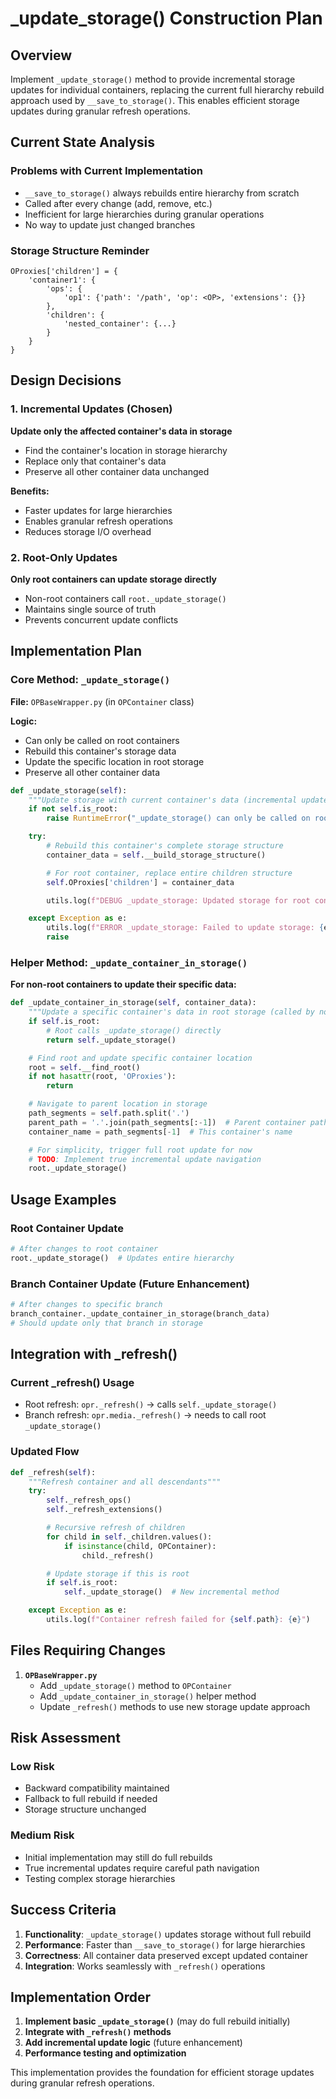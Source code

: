 # _update_storage() Construction Plan

## Overview

Implement `_update_storage()` method to provide incremental storage updates for individual containers, replacing the current full hierarchy rebuild approach used by `__save_to_storage()`. This enables efficient storage updates during granular refresh operations.

## Current State Analysis

### Problems with Current Implementation
- `__save_to_storage()` always rebuilds entire hierarchy from scratch
- Called after every change (add, remove, etc.)
- Inefficient for large hierarchies during granular operations
- No way to update just changed branches

### Storage Structure Reminder
```
OProxies['children'] = {
    'container1': {
        'ops': {
            'op1': {'path': '/path', 'op': <OP>, 'extensions': {}}
        },
        'children': {
            'nested_container': {...}
        }
    }
}
```

## Design Decisions

### 1. Incremental Updates (Chosen)
**Update only the affected container's data in storage**
- Find the container's location in storage hierarchy
- Replace only that container's data
- Preserve all other container data unchanged

**Benefits:**
- Faster updates for large hierarchies
- Enables granular refresh operations
- Reduces storage I/O overhead

### 2. Root-Only Updates
**Only root containers can update storage directly**
- Non-root containers call `root._update_storage()`
- Maintains single source of truth
- Prevents concurrent update conflicts

## Implementation Plan

### Core Method: `_update_storage()`

**File:** `OPBaseWrapper.py` (in `OPContainer` class)

**Logic:**
- Can only be called on root containers
- Rebuild this container's storage data
- Update the specific location in root storage
- Preserve all other container data

```python
def _update_storage(self):
    """Update storage with current container's data (incremental update)."""
    if not self.is_root:
        raise RuntimeError("_update_storage() can only be called on root containers")

    try:
        # Rebuild this container's complete storage structure
        container_data = self.__build_storage_structure()

        # For root container, replace entire children structure
        self.OProxies['children'] = container_data

        utils.log(f"DEBUG _update_storage: Updated storage for root container")

    except Exception as e:
        utils.log(f"ERROR _update_storage: Failed to update storage: {e}")
        raise
```

### Helper Method: `_update_container_in_storage()`

**For non-root containers to update their specific data:**

```python
def _update_container_in_storage(self, container_data):
    """Update a specific container's data in root storage (called by non-roots)."""
    if self.is_root:
        # Root calls _update_storage() directly
        return self._update_storage()

    # Find root and update specific container location
    root = self.__find_root()
    if not hasattr(root, 'OProxies'):
        return

    # Navigate to parent location in storage
    path_segments = self.path.split('.')
    parent_path = '.'.join(path_segments[:-1])  # Parent container path
    container_name = path_segments[-1]  # This container's name

    # For simplicity, trigger full root update for now
    # TODO: Implement true incremental update navigation
    root._update_storage()
```

## Usage Examples

### Root Container Update
```python
# After changes to root container
root._update_storage()  # Updates entire hierarchy
```

### Branch Container Update (Future Enhancement)
```python
# After changes to specific branch
branch_container._update_container_in_storage(branch_data)
# Should update only that branch in storage
```

## Integration with _refresh()

### Current _refresh() Usage
- Root refresh: `opr._refresh()` → calls `self._update_storage()`
- Branch refresh: `opr.media._refresh()` → needs to call root `_update_storage()`

### Updated Flow
```python
def _refresh(self):
    """Refresh container and all descendants"""
    try:
        self._refresh_ops()
        self._refresh_extensions()

        # Recursive refresh of children
        for child in self._children.values():
            if isinstance(child, OPContainer):
                child._refresh()

        # Update storage if this is root
        if self.is_root:
            self._update_storage()  # New incremental method

    except Exception as e:
        utils.log(f"Container refresh failed for {self.path}: {e}")
```

## Files Requiring Changes

1. **`OPBaseWrapper.py`**
   - Add `_update_storage()` method to `OPContainer`
   - Add `_update_container_in_storage()` helper method
   - Update `_refresh()` methods to use new storage update approach

## Risk Assessment

### Low Risk
- Backward compatibility maintained
- Fallback to full rebuild if needed
- Storage structure unchanged

### Medium Risk
- Initial implementation may still do full rebuilds
- True incremental updates require careful path navigation
- Testing complex storage hierarchies

## Success Criteria

1. **Functionality**: `_update_storage()` updates storage without full rebuild
2. **Performance**: Faster than `__save_to_storage()` for large hierarchies
3. **Correctness**: All container data preserved except updated container
4. **Integration**: Works seamlessly with `_refresh()` operations

## Implementation Order

1. **Implement basic `_update_storage()`** (may do full rebuild initially)
2. **Integrate with `_refresh()` methods**
3. **Add incremental update logic** (future enhancement)
4. **Performance testing and optimization**

This implementation provides the foundation for efficient storage updates during granular refresh operations.
